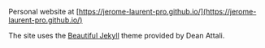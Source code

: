 Personal website at [https://jerome-laurent-pro.github.io/](https://jerome-laurent-pro.github.io/)

The site uses the [Beautiful Jekyll](http://deanattali.com/beautiful-jekyll) theme provided by Dean Attali.